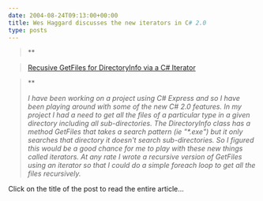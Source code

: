 ```yaml
---
date: 2004-08-24T09:13:00+00:00
title: Wes Haggard discusses the new iterators in C# 2.0
type: posts
---
```

> **

> [Recusive GetFiles for DirectoryInfo via a C# Iterator](http://weblogs.asp.net/whaggard/archive/2004/08/15/214864.aspx)

>**
>
> _I have been working on a project using C# Express and so I have been playing around with some of the new C# 2.0 features. In my project I had a need to get all the files of a particular type in a given directory including all sub-directories. The DirectoryInfo class has a method GetFiles that takes a search pattern (ie "*.exe") but it only searches that directory it doesn't search sub-directories. So I figured this would be a good chance for me to play with these new things called iterators. At any rate I wrote a recursive version of GetFiles using an iterator so that I could do a simple foreach loop to get all the files recursively._

Click on the title of the post to read the entire article...
